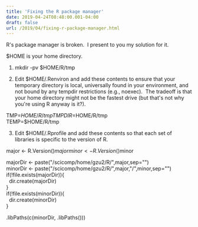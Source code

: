 ```yaml
---
title: 'Fixing the R package manager'
date: 2019-04-24T08:48:00.001-04:00
draft: false
url: /2019/04/fixing-r-package-manager.html
---
```


R's package manager is broken.  I present to you my solution for it.  
  
$HOME is your home directory.  
  
1) mkdir -pv $HOME/R/tmp  
  
2) Edit $HOME/.Renviron and add these contents to ensure that your temporary directory is local, universally found in your environment, and not bound by any tempdir restrictions (e.g., noexec).  The tradeoff is that your home directory might not be the fastest drive (but that's not why you're using R anyway is it?).  
  
TMP=$HOME/R/tmp  
TMPDIR=$HOME/R/tmp  
TEMP=$HOME/R/tmp  
  
3) Edit $HOME/.Rprofile and add these contents so that each set of libraries is specific to the version of R.  
  
major <- R.Version()$major  
minor <- R.Version()$minor  
  
majorDir <- paste("/scicomp/home/gzu2/R/",major,sep="")  
minorDir <- paste("/scicomp/home/gzu2/R/",major,"/",minor,sep="")  
if(!file.exists(majorDir)){  
  dir.create(majorDir)  
}  
if(!file.exists(minorDir)){  
  dir.create(minorDir)  
}  
  
.libPaths(c(minorDir, .libPaths()))